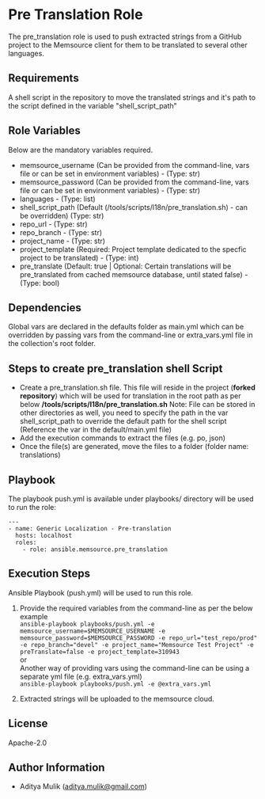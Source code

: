 Pre Translation Role
====================

The pre_translation role is used to push extracted strings from a GitHub project to the Memsource client for them to be translated to several other languages.

Requirements
------------

A shell script in the repository to move the translated strings and it's path to the script defined in the variable "shell_script_path"

Role Variables
--------------

Below are the mandatory variables required.
- memsource_username (Can be provided from the command-line, vars file or can be set in environment variables) - (Type: str)
- memsource_password (Can be provided from the command-line, vars file or can be set in environment variables) - (Type: str)
- languages - (Type: list)
- shell_script_path (Default (/tools/scripts/l18n/pre_translation.sh) - can be overridden) (Type: str)
- repo_url - (Type: str)
- repo_branch - (Type: str)
- project_name - (Type: str)
- project_template (Required: Project template dedicated to the specfic project to be translated) - (Type: int)
- pre_translate (Default: true | Optional: Certain translations will be pre_translated from cached memsource database, until stated false) - (Type: bool)

Dependencies
------------

Global vars are declared in the defaults folder as main.yml which can be overridden by passing vars from the command-line or extra_vars.yml file in the collection's root folder.

Steps to create pre_translation shell Script
--------------------------------------------
- Create a pre_translation.sh file. This file will reside in the project (**forked repository**) which will be used for translation in the root path as per below
**/tools/scripts/l18n/pre_translation.sh**
Note: File can be stored in other directories as well, you need to specify the path in the var shell_script_path to override the default path for the shell script (Reference the var in the default/main.yml file)
- Add the execution commands to extract the files (e.g. po, json)
- Once the file(s) are generated, move the files to a folder (folder name: translations)

Playbook
--------

The playbook push.yml is available under playbooks/ directory will be used to run the role:

    ---
    - name: Generic Localization - Pre-translation
      hosts: localhost
      roles:
        - role: ansible.memsource.pre_translation

Execution Steps
---------------

Ansible Playbook (push.yml) will be used to run this role.

1. Provide the required variables from the command-line as per the below example \
   ```ansible-playbook playbooks/push.yml -e memsource_username=$MEMSOURCE_USERNAME -e memsource_password=$MEMSOURCE_PASSWORD -e repo_url="test_repo/prod" -e repo_branch="devel" -e project_name="Memsource Test Project" -e preTranslate=false -e project_template=310943``` \
   or \
   Another way of providing vars using the command-line can be using a separate yml file (e.g. extra_vars.yml) \
   ```ansible-playbook playbooks/push.yml -e @extra_vars.yml```

2. Extracted strings will be uploaded to the memsource cloud.

License
-------

Apache-2.0

Author Information
------------------
- Aditya Mulik (aditya.mulik@gmail.com)
